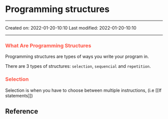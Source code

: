 # Programming structures
___

Created on: 2022-01-20-10:10
Last modified: 2022-01-20-10:10

___

### <span style="color: #ff5545;text-transform: capitalize;">What are programming structures</span>
Programming structures are types of ways you write your program in.

There are 3 types of structures: `selection`, `sequencial` and `repetition`.

### <span style="color: #ff5545;text-transform: capitalize;">Selection</span>

Selection is when you have to choose between multiple instructions, (i.e [[If statements]])

## Reference